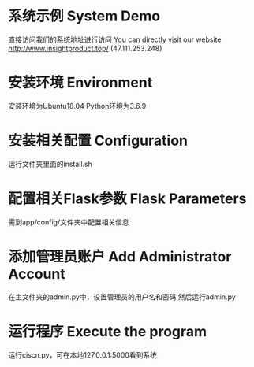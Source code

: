 # 系统示例 System Demo
直接访问我们的系统地址进行访问 You can directly visit our website
http://www.insightproduct.top/   (47.111.253.248)

# 安装环境 Environment
安装环境为Ubuntu18.04
Python环境为3.6.9

# 安装相关配置 Configuration
运行文件夹里面的install.sh

# 配置相关Flask参数 Flask Parameters
需到app/config/文件夹中配置相关信息

# 添加管理员账户 Add Administrator Account
在主文件夹的admin.py中，设置管理员的用户名和密码
然后运行admin.py

# 运行程序 Execute the program
运行ciscn.py，可在本地127.0.0.1:5000看到系统
